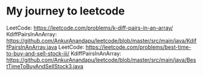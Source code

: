 # My journey to leetcode

LeetCode: https://leetcode.com/problems/k-diff-pairs-in-an-array/ KdiffPairsInAnArray: https://github.com/AnkurAnandapu/leetcode/blob/master/src/main/java/KdiffPairsInAnArray.java 
LeetCode: https://leetcode.com/problems/best-time-to-buy-and-sell-stock-iii/ KdiffPairsInAnArray: https://github.com/AnkurAnandapu/leetcode/blob/master/src/main/java/BestTimeToBuyAndSellStock3.java 
